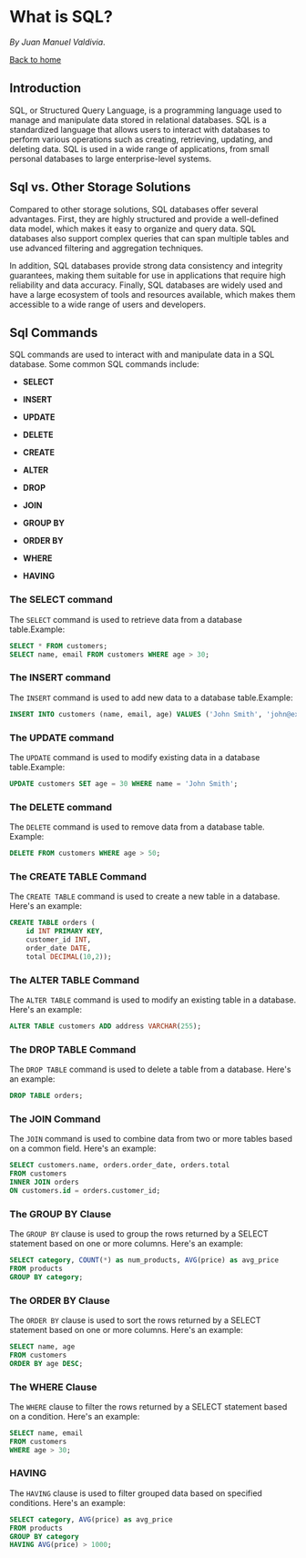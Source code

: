 What is SQL?
===========

_By Juan Manuel Valdivia_.

[Back to home](./index.md)

Introduction
------------
SQL, or Structured Query Language, is a programming language used to manage and manipulate data stored in relational databases. SQL is a standardized language that allows users to interact with databases to perform various operations such as creating, retrieving, updating, and deleting data. SQL is used in a wide range of applications, from small personal databases to large enterprise-level systems.

Sql vs. Other Storage Solutions
-------------------------------
Compared to other storage solutions, SQL databases offer several advantages. First, they are highly structured and provide a well-defined data model, which makes it easy to organize and query data. SQL databases also support complex queries that can span multiple tables and use advanced filtering and aggregation techniques.

In addition, SQL databases provide strong data consistency and integrity guarantees, making them suitable for use in applications that require high reliability and data accuracy. Finally, SQL databases are widely used and have a large ecosystem of tools and resources available, which makes them accessible to a wide range of users and developers.


Sql Commands
------------
SQL commands are used to interact with and manipulate data in a SQL database. Some common SQL commands include:

- **SELECT**

- **INSERT**

- **UPDATE**

- **DELETE**

- **CREATE**

- **ALTER**

- **DROP**

- **JOIN**

- **GROUP BY**

- **ORDER BY**

- **WHERE**

- **HAVING**

### The SELECT command
The `SELECT` command is used to retrieve data from a database table.Example:

```sql
SELECT * FROM customers;
SELECT name, email FROM customers WHERE age > 30;
```

### The INSERT command
The `INSERT` command is used to add new data to a database table.Example:

```sql
INSERT INTO customers (name, email, age) VALUES ('John Smith', 'john@example.com', 25);
```


### The UPDATE command
The `UPDATE` command is used to modify existing data in a database table.Example:

```sql
UPDATE customers SET age = 30 WHERE name = 'John Smith';
```


### The DELETE command
The `DELETE` command is used to remove data from a database table. Example:


```sql
DELETE FROM customers WHERE age > 50;
```
### The CREATE TABLE Command

The `CREATE TABLE` command is used to create a new table in a database. Here's an example:

```sql
CREATE TABLE orders (
    id INT PRIMARY KEY, 
    customer_id INT, 
    order_date DATE, 
    total DECIMAL(10,2));
```
### The ALTER TABLE Command
The `ALTER TABLE` command is used to modify an existing table in a database. Here's an example:

```sql
ALTER TABLE customers ADD address VARCHAR(255);
```
### The DROP TABLE Command
The `DROP TABLE` command is used to delete a table from a database. Here's an example:
```sql
DROP TABLE orders;
```
### The JOIN Command
The `JOIN` command is used to combine data from two or more tables based on a common field. Here's an example:
```sql
SELECT customers.name, orders.order_date, orders.total
FROM customers
INNER JOIN orders
ON customers.id = orders.customer_id;
```

### The GROUP BY Clause
The `GROUP BY` clause is used to group the rows returned by a SELECT statement based on one or more columns. Here's an example:

```sql
SELECT category, COUNT(*) as num_products, AVG(price) as avg_price
FROM products
GROUP BY category;
```
### The ORDER BY Clause
The `ORDER BY` clause is used to sort the rows returned by a SELECT statement based on one or more columns. Here's an example:

```sql
SELECT name, age
FROM customers
ORDER BY age DESC;
```

### The WHERE Clause
The `WHERE` clause to filter the rows returned by a SELECT statement based on a condition. Here's an example:

```sql
SELECT name, email
FROM customers
WHERE age > 30;
```

### HAVING
The `HAVING` clause is used to filter grouped data based on specified conditions. Here's an example:
```sql
SELECT category, AVG(price) as avg_price
FROM products
GROUP BY category
HAVING AVG(price) > 1000;

```



